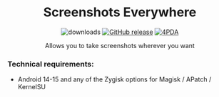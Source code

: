 <div align="center">
<h1>Screenshots Everywhere</h1>

![downloads](https://img.shields.io/github/downloads/vova7878-modules/ScreenshotsEverywhere/total)
[![GitHub release](https://img.shields.io/github/v/release/vova7878-modules/ScreenshotsEverywhere)](https://github.com/vova7878-modules/ScreenshotsEverywhere/releases)
[![4PDA](https://img.shields.io/badge/4PDA-Topic-blue)](https://4pda.to/forum/index.php?showtopic=915158&view=findpost&p=133308831)

<p>Allows you to take screenshots wherever you want</p>
</div>

### Technical requirements:

- Android 14-15 and any of the Zygisk options for Magisk / APatch / KernelSU
